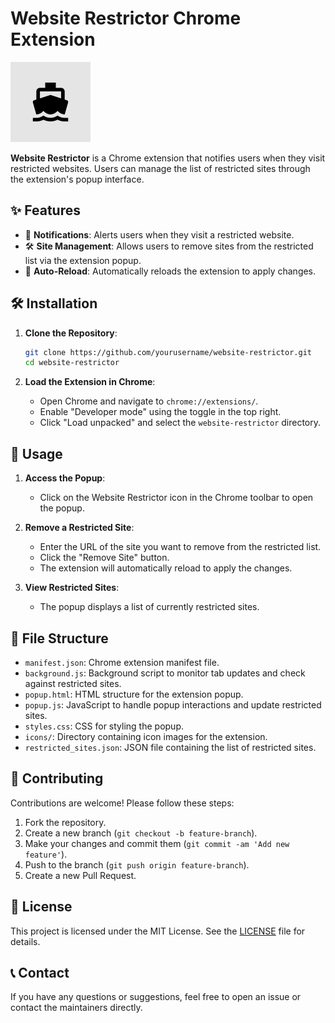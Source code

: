 
# Website Restrictor Chrome Extension

![Chrome Extension Icon](icons/icon128.png)

**Website Restrictor** is a Chrome extension that notifies users when they visit restricted websites. Users can manage the list of restricted sites through the extension's popup interface.

## ✨ **Features**

- 🔔 **Notifications**: Alerts users when they visit a restricted website.
- 🛠️ **Site Management**: Allows users to remove sites from the restricted list via the extension popup.
- 🔄 **Auto-Reload**: Automatically reloads the extension to apply changes.

## 🛠️ **Installation**

1. **Clone the Repository**:
   ```bash
   git clone https://github.com/yourusername/website-restrictor.git
   cd website-restrictor
   ```

2. **Load the Extension in Chrome**:
   - Open Chrome and navigate to `chrome://extensions/`.
   - Enable "Developer mode" using the toggle in the top right.
   - Click "Load unpacked" and select the `website-restrictor` directory.

## 🎯 **Usage**

1. **Access the Popup**:
   - Click on the Website Restrictor icon in the Chrome toolbar to open the popup.

2. **Remove a Restricted Site**:
   - Enter the URL of the site you want to remove from the restricted list.
   - Click the "Remove Site" button.
   - The extension will automatically reload to apply the changes.

3. **View Restricted Sites**:
   - The popup displays a list of currently restricted sites.

## 📂 **File Structure**

- `manifest.json`: Chrome extension manifest file.
- `background.js`: Background script to monitor tab updates and check against restricted sites.
- `popup.html`: HTML structure for the extension popup.
- `popup.js`: JavaScript to handle popup interactions and update restricted sites.
- `styles.css`: CSS for styling the popup.
- `icons/`: Directory containing icon images for the extension.
- `restricted_sites.json`: JSON file containing the list of restricted sites.

## 🤝 **Contributing**

Contributions are welcome! Please follow these steps:

1. Fork the repository.
2. Create a new branch (`git checkout -b feature-branch`).
3. Make your changes and commit them (`git commit -am 'Add new feature'`).
4. Push to the branch (`git push origin feature-branch`).
5. Create a new Pull Request.

## 📜 **License**

This project is licensed under the MIT License. See the [LICENSE](LICENSE) file for details.

## 📞 **Contact**

If you have any questions or suggestions, feel free to open an issue or contact the maintainers directly.
```
```
